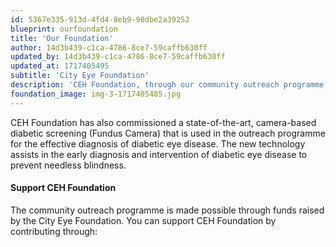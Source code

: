 ```yaml
---
id: 5367e335-913d-4fd4-8eb9-98dbe2a39252
blueprint: ourfoundation
title: 'Our Foundation'
author: 14d3b439-c1ca-4786-8ce7-59caffb630ff
updated_by: 14d3b439-c1ca-4786-8ce7-59caffb630ff
updated_at: 1717405495
subtitle: 'City Eye Foundation'
description: 'CEH Foundation, through our community outreach programme, provides early intervention measures—such as vision screening and eye treatment, including surgeries—in underserved communities.'
foundation_image: img-3-1717405485.jpg
---
```

CEH Foundation has also commissioned a state-of-the-art, camera-based diabetic screening (Fundus Camera) that is used in the outreach programme for the effective diagnosis of diabetic eye disease. 
The new technology assists in the early diagnosis and intervention of diabetic eye disease to prevent needless blindness.

<h4>Support CEH Foundation</h4>

The community outreach programme is made possible through funds raised by the City Eye Foundation. 
You can support CEH Foundation by contributing through: